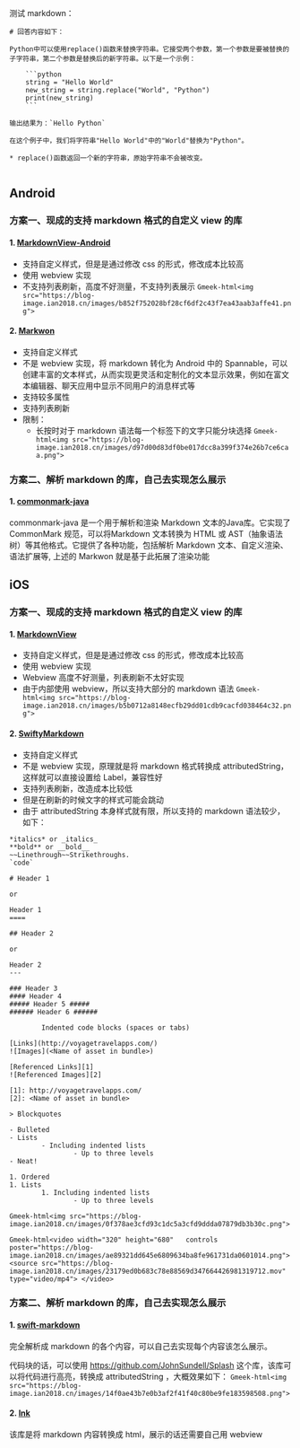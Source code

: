 测试 markdown：
```
# 回答内容如下：

Python中可以使用replace()函数来替换字符串。它接受两个参数，第一个参数是要被替换的子字符串，第二个参数是替换后的新字符串。以下是一个示例：

    ```python
    string = "Hello World"
    new_string = string.replace("World", "Python")
    print(new_string)
    ```

输出结果为：`Hello Python`

在这个例子中，我们将字符串"Hello World"中的"World"替换为"Python"。

* replace()函数返回一个新的字符串，原始字符串不会被改变。
    
```

## Android 

### 方案一、现成的支持 markdown 格式的自定义 view 的库

#### 1. [MarkdownView-Android](https://github.com/mukeshsolanki/MarkdownView-Android)

- 支持自定义样式，但是是通过修改 css 的形式，修改成本比较高
- 使用 webview 实现
- 不支持列表刷新，高度不好测量，不支持列表展示
`Gmeek-html<img src="https://blog-image.ian2018.cn/images/b852f752028bf28cf6df2c43f7ea43aab3affe41.png">`

#### 2. [Markwon](https://github.com/noties/Markwon)

- 支持自定义样式
- 不是 webview 实现，将 markdown 转化为 Android 中的 Spannable，可以创建丰富的文本样式，从而实现更灵活和定制化的文本显示效果，例如在富文本编辑器、聊天应用中显示不同用户的消息样式等
- 支持较多属性
- 支持列表刷新
- 限制：
  - 长按时对于 markdown 语法每一个标签下的文字只能分块选择
`Gmeek-html<img src="https://blog-image.ian2018.cn/images/d97d00d83df0be017dcc8a399f374e26b7ce6caa.png">`

### 方案二、解析 markdown 的库，自己去实现怎么展示

#### 1. [commonmark-java](https://github.com/commonmark/commonmark-java)

commonmark-java 是一个用于解析和渲染 Markdown 文本的Java库。它实现了 CommonMark 规范，可以将Markdown 文本转换为 HTML 或 AST（抽象语法树）等其他格式。它提供了各种功能，包括解析 Markdown 文本、自定义渲染、语法扩展等, 上述的 Markwon 就是基于此拓展了渲染功能

## iOS

### 方案一、现成的支持 markdown 格式的自定义 view 的库

#### 1. [MarkdownView](https://github.com/keitaoouchi/MarkdownView)

- 支持自定义样式，但是是通过修改 css 的形式，修改成本比较高
- 使用 webview 实现
- Webview 高度不好测量，列表刷新不太好实现
- 由于内部使用 webview，所以支持大部分的 markdown 语法
`Gmeek-html<img src="https://blog-image.ian2018.cn/images/b5b0712a8148ecfb29dd01cdb9cacfd038464c32.png">`

#### 2. [SwiftyMarkdown](https://github.com/SimonFairbairn/SwiftyMarkdown)
- 支持自定义样式
- 不是 webview 实现，原理就是将 markdown 格式转换成 attributedString，这样就可以直接设置给 Label，兼容性好
- 支持列表刷新，改造成本比较低
- 但是在刷新的时候文字的样式可能会跳动
- 由于 attributedString 本身样式就有限，所以支持的 markdown 语法较少，如下：
```
*italics* or _italics_
**bold** or __bold__
~~Linethrough~~Strikethroughs. 
`code`

# Header 1

or

Header 1
====

## Header 2

or

Header 2
---

### Header 3
#### Header 4
##### Header 5 #####
###### Header 6 ######

        Indented code blocks (spaces or tabs)

[Links](http://voyagetravelapps.com/)
![Images](<Name of asset in bundle>)

[Referenced Links][1]
![Referenced Images][2]

[1]: http://voyagetravelapps.com/
[2]: <Name of asset in bundle>

> Blockquotes

- Bulleted
- Lists
        - Including indented lists
                - Up to three levels
- Neat!

1. Ordered
1. Lists
        1. Including indented lists
                - Up to three levels
```
`Gmeek-html<img src="https://blog-image.ian2018.cn/images/0f378ae3cfd93c1dc5a3cfd9ddda07879db3b30c.png">`

`Gmeek-html<video width="320" height="680"   controls poster="https://blog-image.ian2018.cn/images/ae89321dd645e6809634ba8fe961731da0601014.png">
    <source src="https://blog-image.ian2018.cn/images/23179ed0b683c78e88569d347664426981319712.mov" type="video/mp4">
</video>`

### 方案二、解析 markdown 的库，自己去实现怎么展示

#### 1. [swift-markdown](https://github.com/apple/swift-markdown)

完全解析成 markdown 的各个内容，可以自己去实现每个内容该怎么展示。

代码块的话，可以使用 https://github.com/JohnSundell/Splash 这个库，该库可以将代码进行高亮，转换成 attributedString ，大概效果如下：
`Gmeek-html<img src="https://blog-image.ian2018.cn/images/14f0ae43b7e0b3af2f41f40c80be9fe183598508.png">`

#### 2. [Ink](https://github.com/JohnSundell/Ink)

该库是将 markdown 内容转换成 html，展示的话还需要自己用 webview

<!-- ##{"timestamp":1688006431}## -->